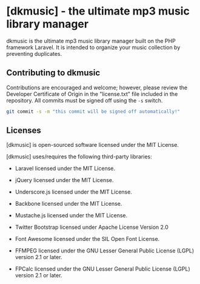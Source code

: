 # [dkmusic] - the ultimate mp3 music library manager

dkmusic is the ultimate mp3 music library manager built on the PHP framework Laravel. It is intended to organize your music collection by preventing duplicates.


## Contributing to dkmusic

Contributions are encouraged and welcome; however, please review the Developer Certificate of Origin in the "license.txt" file included in the repository. All commits must be signed off using the `-s` switch.

```bash
git commit -s -m "this commit will be signed off automatically!"
```

## Licenses

[dkmusic] is open-sourced software licensed under the MIT License.

[dkmusic] uses/requires the following third-party libraries:
- Laravel licensed under the MIT License.
- jQuery licensed under the MIT License.
- Underscore.js licensed under the MIT License.
- Backbone licensed under the MIT License.
- Mustache.js licensed under the MIT License.
- Twitter Bootstrap licensed under Apache License Version 2.0
- Font Awesome licensed under the SIL Open Font License.

- FFMPEG licensed under the GNU Lesser General Public License (LGPL) version 2.1 or later. 
- FPCalc licensed under the GNU Lesser General Public License (LGPL) version 2.1 or later.